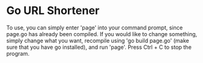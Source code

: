 # Go URL Shortener

To use, you can simply enter 'page' into your command prompt, since page.go has already been compiled. If you would like to change something, simply change what you want, recompile using 'go build page.go' (make sure that you have go installed), and run 'page'. Press Ctrl + C to stop the program.